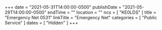 +++
date = "2021-05-31T14:00:00-0500"
publishDate = "2021-05-29T14:00:00-0500"
endTime = ""
location = ""
ncs = [ "KE0LDS" ]
title = "Emergency Net 0531"
linkTitle = "Emergency Net"
categories = [ "Public Service" ]
dates = [ "Hidden" ]
+++
